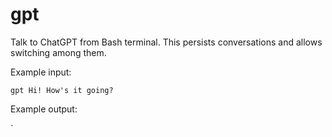 # gpt
Talk to ChatGPT from Bash terminal. This persists conversations and allows switching among them.

Example input:

`gpt Hi! How's it going?`

Example output:

`
